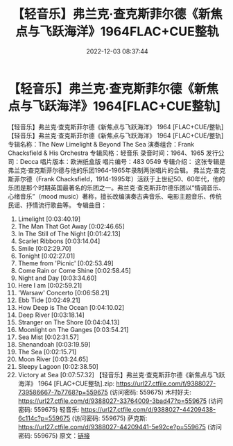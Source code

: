 ﻿---
title: 【轻音乐】弗兰克·查克斯菲尔德《新焦点与飞跃海洋》1964FLAC+CUE整轨
date: 2022-12-03 08:37:44
categories: 古典音乐、新世纪、纯音雅乐
tags: 纯音雅乐
---
# 【轻音乐】弗兰克·查克斯菲尔德《新焦点与飞跃海洋》1964[FLAC+CUE整轨]

【轻音乐】弗兰克·查克斯菲尔德《新焦点与飞跃海洋》 1964 [FLAC+CUE/整轨]
【轻音乐】弗兰克·查克斯菲尔德《新焦点与飞跃海洋》 1964
[FLAC+CUE/整轨]
专辑名称：The New Limelight & Beyond The Sea
演奏组合：Frank Chacksfield & His Orchestra
专辑风格：轻音乐
录音时间：1964、1965
发行公司：Decca
唱片版本：欧洲纸盒版
唱片编号：483 0549
专辑介绍：
这张专辑是弗兰克·查克斯菲尔德与他的乐团1964-1965年录制两张唱片的合辑。
弗兰克·查克斯菲尔德（Frank
Chacksfield，1914-1995年）活跃于上世纪50、60年代，他的乐团是那个时期英国最著名的乐团之一。弗兰克·查克斯菲尔德乐团以“情调音乐、心绪音乐”（mood
music）著称，擅长改编演奏古典音乐、电影主题音乐、传统民谣、抒情流行歌曲等。
专辑曲目：
01. Limelight [0:03:40.19]
02. The Man That Got Away [0:02:46.65]
03. In The Still of The Night [0:01:42.13]
04. Scarlet Ribbons [0:03:14.04]
05. Smile [0:02:29.70]
06. Tonight [0:02:27.01]
07. Theme from 'Picnic' [0:02:53.49]
08. Come Rain or Come Shine [0:02:58.45]
09. Night and Day [0:03:34.60]
10. Here I am [0:02:59.21]
11. 'Warsaw' Concerto [0:06:58.21]
12. Ebb Tide [0:02:49.21]
13. How Deep is The Ocean [0:04:10.02]
14. Deep River [0:03:18.14]
15. Stranger on The Shore [0:04:04.13]
16. Moonlight on The Ganges [0:03:54.21]
17. Sea Mist [0:02:31.57]
18. Shenandoah [0:03:19.59]
19. The Sea [0:02:15.71]
20. Moon River [0:03:24.65]
21. Sleepy Lagoon [0:02:38.50]
22. Victory at Sea [0:07:57.32]
【轻音乐】弗兰克·查克斯菲尔德《新焦点与飞跃海洋》 1964 [FLAC+CUE整轨].zip: https://url27.ctfile.com/f/9388027-739586667-7b7768?p=559675
(访问密码: 559675)
木村好夫: https://url27.ctfile.com/d/9388027-33764009-3bad47?p=559675
(访问密码: 559675)
轻音乐: https://url27.ctfile.com/d/9388027-44209438-6c114c?p=559675
(访问密码: 559675)
萨克斯: https://url27.ctfile.com/d/9388027-44209441-5e92ce?p=559675
(访问密码: 559675)
原文：[链接](https://blog.sina.com.cn/s/blog_1647c7e76010310f3.html)